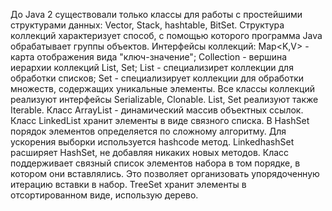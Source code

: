 До Java 2 существовали только классы для работы с простейшими структурами данных: Vector, Stack, hashtable, BitSet.
Структура коллекций характеризует способ, с помощью которого программа Java обрабатывает группы объектов.
Интерфейсы коллекций:
	Map<K,V> - карта отображения вида "ключ-значение";
	Collection<E> - вершина иерархии коллекций List, Set;
	List<E> - специализирет коллекции для обработки списков;
	Set<E> - специализирует коллекции для обработки множеств, содержащих уникальные элементы.
Все классы коллекций реализуют интерфейсы Serializable, Clonable. List, Set реализуют также Iterable<E>.
Класс ArrayList<E> - динамический массив объектных ссылок.
Класс LinkedList хранит элементы в виде связного списка.
В HashSet порядок элементов определяется по сложному алгоритму. Для ускорения выборки используется hashcode метод.
LinkedhashSet расширяет HashSet, не добавляя никаких новых методов. Класс поддерживает связный список элементов набора в том порядке, в котором они вставлялись. Это позволяет организовать упорядоченную итерацию вставки в набор.
TreeSet хранит элементы в отсортированном виде, использую дерево.
